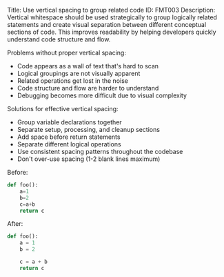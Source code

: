 Title: Use vertical spacing to group related code
ID: FMT003
Description:
Vertical whitespace should be used strategically to group logically related statements and create visual separation between different conceptual sections of code. This improves readability by helping developers quickly understand code structure and flow.

Problems without proper vertical spacing:
- Code appears as a wall of text that's hard to scan
- Logical groupings are not visually apparent
- Related operations get lost in the noise
- Code structure and flow are harder to understand
- Debugging becomes more difficult due to visual complexity

Solutions for effective vertical spacing:
- Group variable declarations together
- Separate setup, processing, and cleanup sections
- Add space before return statements
- Separate different logical operations
- Use consistent spacing patterns throughout the codebase
- Don't over-use spacing (1-2 blank lines maximum)

Before:
```python
def foo():
    a=1
    b=2
    c=a+b
    return c
```

After:
```python
def foo():
    a = 1
    b = 2

    c = a + b
    return c
```
